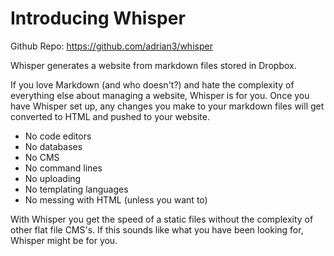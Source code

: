 <!---
title: Introducing Whisper
published: true
--->


# Introducing Whisper 

Github Repo: https://github.com/adrian3/whisper

Whisper generates a website from markdown files stored in Dropbox. 

If you love Markdown (and who doesn't?) and hate the complexity of everything else about managing a website, Whisper is for you. Once you have Whisper set up, any changes you make to your markdown files will get converted to HTML and pushed to your website. 

- No code editors
- No databases
- No CMS
- No command lines
- No uploading
- No templating languages
- No messing with HTML (unless you want to)

With Whisper you get the speed of a static files without the complexity of other flat file CMS's. If this sounds like what you have been looking for, Whisper might be for you.
